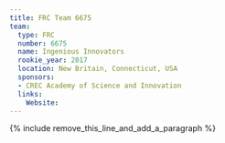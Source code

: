```yaml
---
title: FRC Team 6675
team:
  type: FRC
  number: 6675
  name: Ingenious Innovators
  rookie_year: 2017
  location: New Britain, Connecticut, USA
  sponsors:
  - CREC Academy of Science and Innovation
  links:
    Website:
---
```


{% include remove_this_line_and_add_a_paragraph %}